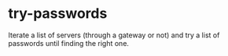 # try-passwords
Iterate a list of servers (through a gateway or not) and try a list of passwords until finding the right one.
